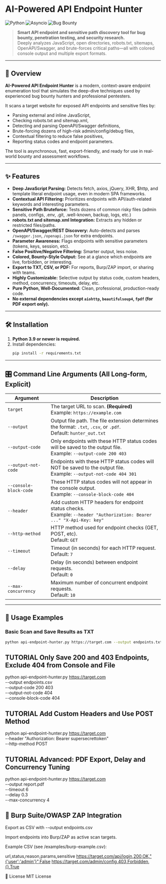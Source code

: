 # AI-Powered API Endpoint Hunter

![Python](https://img.shields.io/badge/python-3.9%2B-blue?style=flat-square)
![Asyncio](https://img.shields.io/badge/asyncio-aiohttp-green?style=flat-square)
![Bug Bounty](https://img.shields.io/badge/BugBounty-Ready-orange?style=flat-square)

> **Smart API endpoint and sensitive path discovery tool for bug bounty, penetration testing, and security research.**  
> Deeply analyzes JavaScript, open directories, robots.txt, sitemaps, OpenAPI/Swagger, and brute-forces critical paths—all with colored console output and multiple export formats.

---

## 🚩 Overview

**AI-Powered API Endpoint Hunter** is a modern, context-aware endpoint enumeration tool that simulates the deep-dive techniques used by experienced bug bounty hunters and professional pentesters.

It scans a target website for exposed API endpoints and sensitive files by:
- Parsing external and inline JavaScript,
- Checking robots.txt and sitemap.xml,
- Detecting and parsing OpenAPI/Swagger definitions,
- Brute-forcing dozens of high-risk admin/config/debug files,
- Contextual filtering to reduce false positives,
- Reporting status codes and endpoint parameters.

The tool is asynchronous, fast, export-friendly, and ready for use in real-world bounty and assessment workflows.

---

## ✨ Features

- **Deep JavaScript Parsing:** Detects fetch, axios, jQuery, XHR, $http, and template literal endpoint usage, even in modern SPA frameworks.
- **Contextual API Filtering:** Prioritizes endpoints with API/auth-related keywords and interesting parameters.
- **Sensitive Path Bruteforce:** Tests dozens of common risky files (admin panels, configs, .env, .git, .well-known, backup, logs, etc.)
- **robots.txt and sitemap.xml Integration:** Extracts any hidden or restricted files/paths.
- **OpenAPI/Swagger/REST Discovery:** Auto-detects and parses `/swagger.json`, `/openapi.json` for extra endpoints.
- **Parameter Awareness:** Flags endpoints with sensitive parameters (tokens, keys, session, etc).
- **False Positive/Negative Filtering:** Smarter output, less noise.
- **Colored, Bounty-Style Output:** See at a glance which endpoints are live, forbidden, or interesting.
- **Export to TXT, CSV, or PDF:** For reports, Burp/ZAP import, or sharing with teams.
- **Highly Customizable:** Selective output by status code, custom headers, method, concurrency, timeouts, delay, etc.
- **Pure Python, Well-Documented:** Clean, professional, production-ready code.
- **No external dependencies except `aiohttp`, `beautifulsoup4`, `fpdf` (for PDF export only).**

---

## 🛠 Installation

1. **Python 3.9 or newer is required.**
2. Install dependencies:
    ```bash
    pip install -r requirements.txt
    ```

---

## 🎛️ Command Line Arguments (All Long-form, Explicit)

| Argument                    | Description |
|-----------------------------|-------------|
| `target`                    | The target URL to scan. **(Required)**<br>Example: `https://example.com` |
| `--output`                  | Output file path. The file extension determines the format: `.txt`, `.csv`, or `.pdf`.<br>Default: `hunter_out.txt` |
| `--output-code`             | Only endpoints with these HTTP status codes will be saved to the output file.<br>Example: `--output-code 200 403` |
| `--output-not-code`         | Endpoints with these HTTP status codes will NOT be saved to the output file.<br>Example: `--output-not-code 404 301` |
| `--console-block-code`      | These HTTP status codes will not appear in the console output.<br>Example: `--console-block-code 404` |
| `--header`                  | Add custom HTTP headers for endpoint status checks.<br>Example: `--header "Authorization: Bearer ..." "X-Api-Key: key"` |
| `--http-method`             | HTTP method used for endpoint checks (GET, POST, etc).<br>Default: `GET` |
| `--timeout`                 | Timeout (in seconds) for each HTTP request.<br>Default: `7` |
| `--delay`                   | Delay (in seconds) between endpoint requests.<br>Default: `0` |
| `--max-concurrency`         | Maximum number of concurrent endpoint requests.<br>Default: `10` |

---

## 🚀 Usage Examples

### **Basic Scan and Save Results as TXT**

```bash
python api-endpoint-hunter.py https://target.com --output endpoints.txt
```

## TUTORIAL Only Save 200 and 403 Endpoints, Exclude 404 from Console and File

python api-endpoint-hunter.py https://target.com \
  --output endpoints.csv \
  --output-code 200 403 \
  --output-not-code 404 \
  --console-block-code 404


## TUTORIAL Add Custom Headers and Use POST Method

python api-endpoint-hunter.py https://target.com \
  --header "Authorization: Bearer supersecrettoken" \
  --http-method POST


## TUTORIAL Advanced: PDF Export, Delay and Concurrency Tuning

python api-endpoint-hunter.py https://target.com \
  --output report.pdf \
  --timeout 6 \
  --delay 0.3 \
  --max-concurrency 4


## 🦠 Burp Suite/OWASP ZAP Integration
Export as CSV with --output endpoints.csv

Import endpoints into Burp/ZAP as active scan targets.

Example CSV (see /examples/burp-example.csv):

url,status,reason,params,sensitive
https://target.com/api/login,200,OK,"{'user':'admin'}",False
https://target.com/admin/config,403,Forbidden,{},True


📄 License
MIT License


